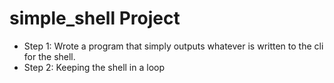 # simple_shell Project

- Step 1: Wrote a program that simply outputs whatever is written to the cli for the shell.
- Step 2: Keeping the shell in a loop
